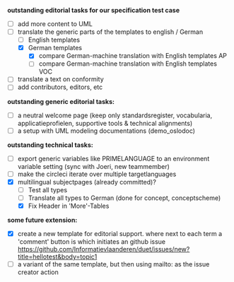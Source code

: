 ﻿
**outstanding editorial tasks for our specification test case**

* [ ] add more content to UML
* [ ] translate the generic parts of the templates to english / German
  * [ ] English templates
  * [x] German templates
    * [x] compare German-machine translation with English templates AP
    * [ ] compare German-machine translation with English templates VOC
* [ ] translate a text on conformity
* [ ] add contributors, editors, etc

**outstanding generic editorial tasks:**  

* [ ] a neutral welcome page (keep only standardsregister, vocabularia, applicatieprofielen, supportive tools & technical alignments)
* [ ] a setup with UML modeling documentations (demo_oslodoc)

**outstanding technical tasks:**

* [ ] export generic variables like PRIMELANGUAGE to an environment variable setting (sync with Joeri, new teammember)
* [ ] make the circleci iterate over multiple targetlanguages
* [x] multilingual subjectpages (already committed)?
  * [ ] Test all types
  * [ ] Translate all types to German (done for concept, conceptscheme)
  * [x] Fix Header in 'More'-Tables

**some future extension:**

* [x] create a new template for editorial support. where next to each term a 'comment' button is which initiates an github issue https://github.com/Informatievlaanderen/duet/issues/new?title=hellotest&body=topic1
* [ ] a variant of the same template, but then using mailto: as the issue creator action
